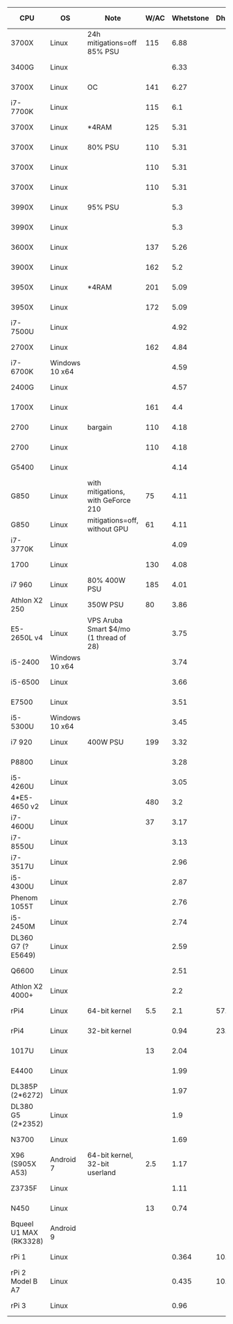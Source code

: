 CPU|OS|Note|W/AC|Whetstone|Dhrystone|R@H RAC/real|R@H date|OPN RAC/real|MCM RAC/real|WCG date|$/RAM|$/PSU|$/mobo|$/CPU|$ date|Listed FLOPS|TDP|core|thread|cache|base|all-turbo|boost|RAMGB|RAMMHZ
-|-|-|-|-|-|-|-|-|-|-|-|-|-|-|-|-|-|-|-|-|-|-|-|-|-
3700X|Linux|24h mitigations=off 85% PSU|115|6.88||19880|2020-10-07|15066|10748|2020-07-07|70|45|60|400|2020-05|5.41||8|16|36|3.6||4.4|16|3200
3400G|Linux|||6.33||4663|2020-06-06||||35|45|60|220|2020-05||65|4|8|6|3.7||4.2|8|2933
3700X|Linux|OC|141|6.27|||||||70|45|60|400|2020-05|||8|16|36|4.25||4.4|16|3200
i7-7700K|Linux||115|6.1|||||||25|40|30|150|2020-05||91|4|8|8|4.2||4.5|8|2400
3700X|Linux|*4RAM|125|5.31|||||||333|45|75|400|2020-05||65|8|16|36|3.6||4.4|64|3200
3700X|Linux|80% PSU|110|5.31|||||||70|23|60|400|2020-05||65|8|16|36|3.6||4.4|16|3200
3700X|Linux||110|5.31|||||||70|45|60|400|2020-05||65|8|16|36|3.6||4.4|16|3200
3700X|Linux||110|5.31|||||||82|44|56|360|2020-06||65|8|16|36|3.6||4.4|16|3200
3990X|Linux|95% PSU||5.3|||||||560|200|333|3990|2020-05||280|64|128|288|2.9||4.3|128|4*3200
3990X|Linux|||5.3|||||||560|60|333|3990|2020-05||280|64|128|288|2.9||4.3|128|4*3200
3600X|Linux||137|5.26|||||||53|45|60|233|2020-05||95|6|12|35|3.8||4.4|12|3200
3900X|Linux||162|5.2|||||||105|45|60|500|2020-05||105|12|24|70|3.8||4.6|24|3200
3950X|Linux|*4RAM|201|5.09|||||||560|45|60|1000|2020-05||105|16|32|72|3.5||4.7|128|3200
3950X|Linux||172|5.09|||||||140|45|60|1000|2020-05||105|16|32|72|3.5||4.7|32|3200
i7-7500U|Linux|||4.92||3345|2020-06-03||||||||||15|2|4|4|2.7||3.5|8|2133
2700X|Linux||162|4.84|||||||70|45|60|200|2020-05||105|8|16|20|3.7||4.3|16|2933
i7-6700K|Windows 10 x64|||4.59||5508|2020-10-08||||||||||91|4|8|8|4||4.2|16|2133
2400G|Linux|||4.57||5316|2020-06-02||||35|45|60|117|2020-05||65|4|8|6|3.6||3.9|8|2933
1700X|Linux||161|4.4|||||||76|33|57|133|2020-05||95|8|16|20|3.4||3.8|16|2667
2700|Linux|bargain|110|4.18|||||||76|33|57|133|2020-06||65|8|16|20|3.2||4.1|16|2933
2700|Linux||110|4.18|||||||70|45|60|200|2020-05||65|8|16|20|3.2||4.1|16|2933
G5400|Linux|||4.14||||||||||66|2020-05||58|2|4|4|3.7|||2|2400
G850|Linux|with mitigations, with GeForce 210|75|4.11||1690|2020-10-09|||||||||3.12|65|2||3|2.9|||2|1333
G850|Linux|mitigations=off, without GPU|61|4.11||||||||||||3.12|65|2||3|2.9|||2|1333
i7-3770K|Linux|||4.09||||||||||100|2020-10||77|4|8|8|3.5||3.9|8|1600
1700|Linux||130|4.08|||||||76|33|57|133|2020-05||65|8|16|20|3||3.7|16|2667
i7 960|Linux|80% 400W PSU|185|4.01||5411|2020-10-07||||||||||130|4|8|8|3.2||3.46|24|1066
Athlon X2 250|Linux|350W PSU|80|3.86||1500|2020-10-02|1114|1051|2020-10-07|||||||65|2||2|3|||8|1333
E5-2650L v4|Linux|VPS Aruba Smart $4/mo (1 thread of 28)||3.75||758|2020-06-19||||||||||2.3|1||1.25|1.7||2.5|1|2400
i5-2400|Windows 10 x64|||3.74||3303|2020-10-07||||||||||95|4||6|3.1||3.4|12|1333
i5-6500|Linux|||3.66||||||||||66|2020-05||65|4||6|3.2||3.6|4|2133
E7500|Linux|||3.51||1436|2020-05-28|||||||66|2020-05||65|2||3|2.93|||2|1066
i5-5300U|Windows 10 x64|||3.45||2357|2020-10-07||||||||||15|2|4|3|2.3||2.9|8|1600
i7 920|Linux|400W PSU|199|3.32||4427|2020-10-07||||||||||130|4|8|8|2.67||2.93|12|1066
P8800|Linux|||3.28||||||||||66|2020-05||25|2||3|2.66|||2|1066
i5-4260U|Linux|||3.05||2366|2020-03-01|||||||66|2020-05|3.27|15|2|4|3|1.4|2.4|2.7|4|1600
4*E5-4650 v2|Linux||480|3.2||43618|2020-10-07||||1500|500|1000|1148|2020-10||380|40|80|100|2.4|2.7|2.9|384|1866
i7-4600U|Linux||37|3.17||||||||||66|2020-05||15|2|4|4|2.1|2.6|3.3||1600
i7-8550U|Linux|||3.13||||||||||66|2020-10||25|4|8|8|2||4||2400
i7-3517U|Linux|||2.96||||||||||66|2020-10||17|2|4|4|1.9||3||1600
i5-4300U|Linux|||2.87||||||||||66|2020-10||15|2|4|3|1.9||2.9||1600
Phenom 1055T|Linux|||2.76||||||||||66|2020-05||95|6||9|2.8|||6|1600
i5-2450M|Linux|||2.74||||||||||66|2020-10||35|2|4|3|2.5||3.1||1333
DL360 G7 (? E5649)|Linux|||2.59|||||||||||2020-10||80|6|12|12|2.53|||12|1333
Q6600|Linux|||2.51||||||||||66|2020-05||65|4||8|2.4|||4|1066
Athlon X2 4000+|Linux|||2.2||||||||||66|2020-05||65|2||2|2|||2|800
rPi4|Linux|64-bit kernel|5.5|2.1|57.087|1311|2020-10-07|804||2020-10-07||5|5|55|2020-05|||4||1|1.5|||4|3200
rPi4|Linux|32-bit kernel||0.94|23.661|||||||5|5|55|2020-05|||4||1|1.5|||4|3200
1017U|Linux||13|2.04||1000|2020-03-01|1100||2020-07-01||||66|2020-05||17|2||2|1.6|||3|1600
E4400|Linux|||1.99||638|2020-06-19||||||||||65|2||2|2|||3|800
DL385P (2*6272)|Linux|||1.97||||||||||200|2020-10||230|32||16|2.1|||32|1333
DL380 G5 (2*2352)|Linux|||1.9||||||||||0|2020-10||150|8|||2.1|||8|1800
N3700|Linux|||1.69||||||||||66|2020-10||6|4||2|1.6||2.4||1600
X96 (S905X A53)|Android 7|64-bit kernel, 32-bit userland|2.5|1.17||800|2020-07-04|254||2020-10-07||||20|2020-05||2|4||0.75|1.2|||2|800
Z3735F|Linux|||1.11||||||||||66|2020-10||4|4||2|1.33||1.83||1333
N450|Linux||13|0.74||||||||||66|2020-05||5.5|1|2|0.5|1.66|||1|667
Bqueel U1 MAX (RK3328)|Android 9|||||||277|487|2020-07-07||||||||4||||||4|
rPi 1|Linux|||0.364|10.735|||29||2020-10-07||||||||1|||0.7|||0.5|
rPi 2 Model B A7|Linux|||0.435|10.672|||154||2020-10-07||||||||4|||0.9|||1|
rPi 3|Linux|||0.96||||239||2020-08-11||||||||4||||||1|
